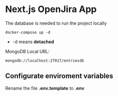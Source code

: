# Next.js OpenJira App

The database is needed to run the project locally

```
docker-compose up -d
```

- -d means **detached**

MongoDB Local URL:

```
mongodb://localhost:27017/entriesdb
```

## Configurate enviroment variables

Rename the file **.env.template** to **.env**
